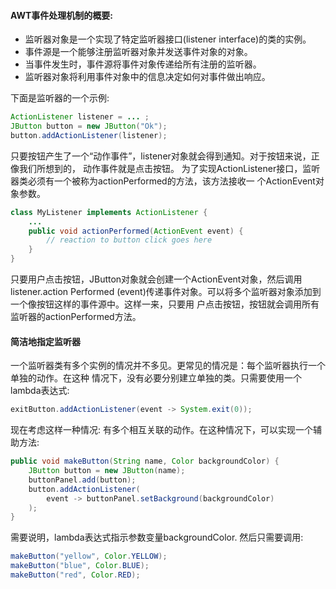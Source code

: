 #### AWT事件处理机制的概要:
* 监听器对象是一个实现了特定监听器接口(listener interface)的类的实例。
* 事件源是一个能够注册监听器对象并发送事件对象的对象。
* 当事件发生时，事件源将事件对象传递给所有注册的监听器。
* 监听器对象将利用事件对象中的信息决定如何对事件做出响应。

下面是监听器的一个示例:
```java
ActionListener listener = ... ;
JButton button = new JButton("Ok");
button.addActionListener(listener);
```
只要按钮产生了一个“动作事件”，listener对象就会得到通知。对于按钮来说，正像我们所想到的，
动作事件就是点击按钮。
为了实现ActionListener接口，监听器类必须有一个被称为actionPerformed的方法，该方法接收一
个ActionEvent对象参数。
```java
class MyListener implements ActionListener {
	...
	public void actionPerformed(ActionEvent event) {
		// reaction to button click goes here
	}
}
```
只要用户点击按钮，JButton对象就会创建一个ActionEvent对象，然后调用listener.action Performed
(event)传递事件对象。可以将多个监听器对象添加到一个像按钮这样的事件源中。这样一来，只要用
户点击按钮，按钮就会调用所有监听器的actionPerformed方法。


#### 简洁地指定监听器
一个监听器类有多个实例的情况并不多见。更常见的情况是：每个监听器执行一个单独的动作。在这种
情况下，没有必要分别建立单独的类。只需要使用一个lambda表达式:
```java
exitButton.addActionListener(event -> System.exit(0));
```

现在考虑这样一种情况: 有多个相互关联的动作。在这种情况下，可以实现一个辅助方法:
```java
public void makeButton(String name, Color backgroundColor) {
	JButton button = new JButton(name);
	buttonPanel.add(button);
	button.addActionListener(
		event -> buttonPanel.setBackground(backgroundColor)
	);
}
```

需要说明，lambda表达式指示参数变量backgroundColor.
然后只需要调用:
```java
makeButton("yellow", Color.YELLOW);
makeButton("blue", Color.BLUE);
makeButton("red", Color.RED);
```
